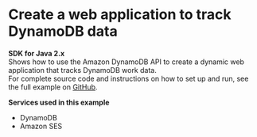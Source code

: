 # Create a web application to track DynamoDB data<a name="cross_DynamoDBDataTracker_java_topic"></a>

**SDK for Java 2\.x**  
 Shows how to use the Amazon DynamoDB API to create a dynamic web application that tracks DynamoDB work data\.   
 For complete source code and instructions on how to set up and run, see the full example on [GitHub](https://github.com/awsdocs/aws-doc-sdk-examples/tree/main/javav2/usecases/creating_dynamodb_web_app)\.   

**Services used in this example**
+ DynamoDB
+ Amazon SES